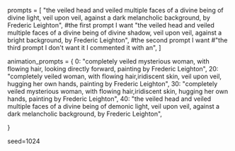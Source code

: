 
prompts = [
    "the veiled head and veiled multiple faces of a divine being of divine light, veil upon veil, against a dark melancholic background, by Frederic Leighton", #the first prompt I want
    "the veiled head and veiled multiple faces of a divine being of divine shadow, veil upon veil, against a bright background, by Frederic Leighton", #the second prompt I want
    #"the third prompt I don't want it I commented it with an",
]

animation_prompts = {
    0: "completely veiled mysterious woman, with flowing hair, looking directly forward, painting by Frederic Leighton",
    20: "completely veiled woman, with flowing hair,iridiscent skin, veil upon veil, hugging her own hands, painting by Frederic Leighton",
    30: "completely veiled mysterious woman, with flowing hair,iridiscent skin, hugging her own hands, painting by Frederic Leighton",
    40: "the veiled head and veiled multiple faces of a divine being of demonic light, veil upon veil, against a dark melancholic background, by Frederic Leighton",

}

seed=1024
